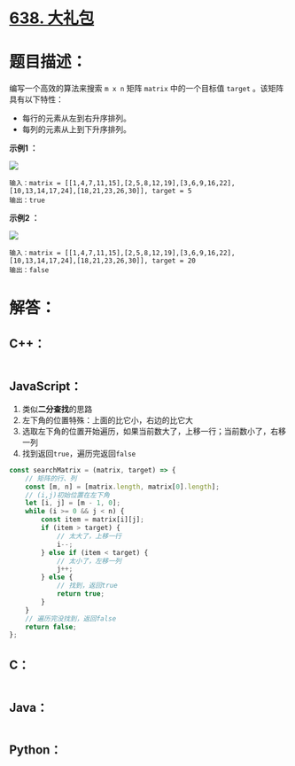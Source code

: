 # [638. 大礼包](https://leetcode-cn.com/problems/shopping-offers/)

# 题目描述：

编写一个高效的算法来搜索 `m x n` 矩阵 `matrix` 中的一个目标值 `target` 。该矩阵具有以下特性：

- 每行的元素从左到右升序排列。
- 每列的元素从上到下升序排列。

 

**示例1 ：**

![](https://assets.leetcode-cn.com/aliyun-lc-upload/uploads/2020/11/25/searchgrid2.jpg)

```
输入：matrix = [[1,4,7,11,15],[2,5,8,12,19],[3,6,9,16,22],[10,13,14,17,24],[18,21,23,26,30]], target = 5
输出：true
```

**示例2 ：**

![](https://assets.leetcode-cn.com/aliyun-lc-upload/uploads/2020/11/25/searchgrid.jpg)

```
输入：matrix = [[1,4,7,11,15],[2,5,8,12,19],[3,6,9,16,22],[10,13,14,17,24],[18,21,23,26,30]], target = 20
输出：false
```



# 解答：

## C++：

```C++

```

## JavaScript：

1. 类似**二分查找**的思路
2. 左下角的位置特殊：上面的比它小，右边的比它大
3. 选取左下角的位置开始遍历，如果当前数大了，上移一行；当前数小了，右移一列
4. 找到返回`true`，遍历完返回`false`

```javascript
const searchMatrix = (matrix, target) => {
    // 矩阵的行、列
    const [m, n] = [matrix.length, matrix[0].length];
    // (i,j)初始位置在左下角
    let [i, j] = [m - 1, 0];
    while (i >= 0 && j < n) {
        const item = matrix[i][j];
        if (item > target) {
            // 太大了，上移一行
            i--;
        } else if (item < target) {
            // 太小了，左移一列
            j++;
        } else {
            // 找到，返回true
            return true;
        }
    }
    // 遍历完没找到，返回false
    return false;
};
```

## C：
```c

```

## Java：
```java

```

## Python：

```python

```

